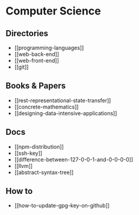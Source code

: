 # Computer Science

## Directories

* [[programming-languages]]
* [[web-back-end]]
* [[web-front-end]]
* [[git]]

## Books & Papers

* [[rest-representational-state-transfer]]
* [[concrete-mathematics]]
* [[designing-data-intensive-applications]]

## Docs

* [[npm-distribution]]
* [[ssh-key]]
* [[difference-between-127-0-0-1-and-0-0-0-0]]
* [[llvm]]
* [[abstract-syntax-tree]]

## How to

* [[how-to-update-gpg-key-on-github]]
